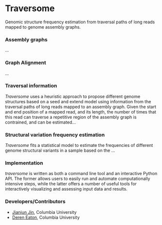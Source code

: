 

# Traversome

Genomic structure frequency estimation from traversal paths of long reads mapped to genome assembly graphs.

### Assembly graphs
...

### Graph Alignment
...

### Traversal information
*Traversome* uses a heuristic approach to propose different genome
structures based on a seed and extend model using information from
the traversal paths of long reads mapped to an assembly graph. Given
the start and end position of a mapped read, and its length, the 
number of times that this read can traverse a repetitive region of
the assembly graph is contrained, and can be estimated...

### Structural variation frequency estimation
*Traversome* fits a statistical model to estimate the frequencies of 
different genome structural variants in a sample based on the ...

### Implementation
*traversome* is written as both a command line tool and an interactive
Python API. The former allows users to easily run and automate 
computationally intensive steps, while the latter offers a number 
of useful tools for interactively visualizing and assessing input 
data and results.

### Developers/Contributors
- [Jianjun Jin](https://github.com/JianjunJin), Columbia University
- [Deren Eaton](https://github.com/eaton-lab), Columbia University



